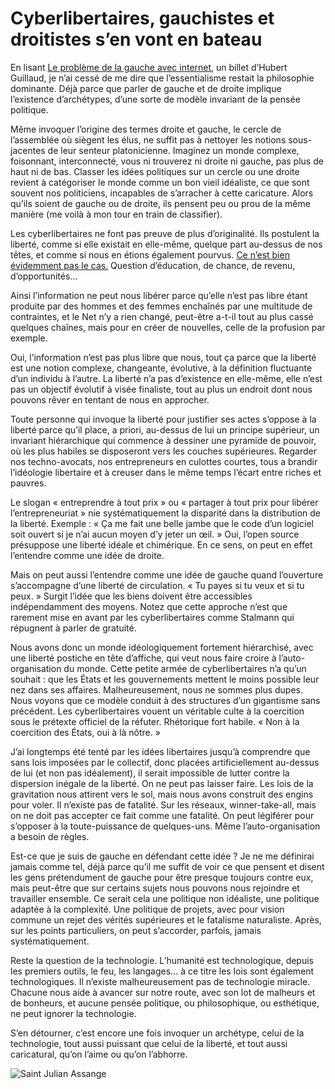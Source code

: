# Cyberlibertaires, gauchistes et droitistes s’en vont en bateau

En lisant [Le problème de la gauche avec internet](http://internetactu.blog.lemonde.fr/2014/05/16/le-probleme-de-la-gauche-avec-internet/), un billet d’Hubert Guillaud, je n’ai cessé de me dire que l’essentialisme restait la philosophie dominante. Déjà parce que parler de gauche et de droite implique l’existence d’archétypes, d’une sorte de modèle invariant de la pensée politique.<span id="more-35682"></span>

Même invoquer l’origine des termes droite et gauche, le cercle de l’assemblée où siègent les élus, ne suffit pas à nettoyer les notions sous-jacentes de leur senteur platonicienne. Imaginez un monde complexe, foisonnant, interconnecté, vous ni trouverez ni droite ni gauche, pas plus de haut ni de bas. Classer les idées politiques sur un cercle ou une droite revient à catégoriser le monde comme un bon vieil idéaliste, ce que sont souvent nos politiciens, incapables de s’arracher à cette caricature. Alors qu’ils soient de gauche ou de droite, ils pensent peu ou prou de la même manière (me voilà à mon tour en train de classifier).

Les cyberlibertaires ne font pas preuve de plus d’originalité. Ils postulent la liberté, comme si elle existait en elle-même, quelque part au-dessus de nos têtes, et comme si nous en étions également pourvus. [Ce n’est bien évidemment pas le cas.](https://tcrouzet.com/2013/10/18/quest-ce-que-la-liberte/) Question d’éducation, de chance, de revenu, d’opportunités…

Ainsi l’information ne peut nous libérer parce qu’elle n’est pas libre étant produite par des hommes et des femmes enchaînés par une multitude de contraintes, et le Net n’y a rien changé, peut-être a-t-il tout au plus cassé quelques chaînes, mais pour en créer de nouvelles, celle de la profusion par exemple.

Oui, l’information n’est pas plus libre que nous, tout ça parce que la liberté est une notion complexe, changeante, évolutive, à la définition fluctuante d’un individu à l’autre. La liberté n’a pas d’existence en elle-même, elle n’est pas un objectif évolutif à visée finaliste, tout au plus un endroit dont nous pouvons rêver en tentant de nous en approcher.

Toute personne qui invoque la liberté pour justifier ses actes s’oppose à la liberté parce qu’il place, a priori, au-dessus de lui un principe supérieur, un invariant hiérarchique qui commence à dessiner une pyramide de pouvoir, où les plus habiles se disposeront vers les couches supérieures. Regarder nos techno-avocats, nos entrepreneurs en culottes courtes, tous a brandir l’idéologie libertaire et à creuser dans le même temps l’écart entre riches et pauvres.

Le slogan « entreprendre à tout prix » ou « partager à tout prix pour libérer l’entrepreneuriat » nie systématiquement la disparité dans la distribution de la liberté. Exemple : « Ça me fait une belle jambe que le code d’un logiciel soit ouvert si je n’ai aucun moyen d’y jeter un œil. » Oui, l’open source présuppose une liberté idéale et chimérique. En ce sens, on peut en effet l’entendre comme une idée de droite.

Mais on peut aussi l’entendre comme une idée de gauche quand l’ouverture s’accompagne d’une liberté de circulation. « Tu payes si tu veux et si tu peux. » Surgit l’idée que les biens doivent être accessibles indépendamment des moyens. Notez que cette approche n’est que rarement mise en avant par les cyberlibertaires comme Stalmann qui répugnent à parler de gratuité.

Nous avons donc un monde idéologiquement fortement hiérarchisé, avec une liberté postiche en tête d’affiche, qui veut nous faire croire à l’auto-organisation du monde. Cette petite armée de cyberlibertaires n’a qu’un souhait : que les États et les gouvernements mettent le moins possible leur nez dans ses affaires. Malheureusement, nous ne sommes plus dupes. Nous voyons que ce modèle conduit à des structures d’un gigantisme sans précédent. Les cyberlibertaires vouent un véritable culte à la coercition sous le prétexte officiel de la réfuter. Rhétorique fort habile. « Non à la coercition des États, oui à là nôtre. »

J’ai longtemps été tenté par les idées libertaires jusqu’à comprendre que sans lois imposées par le collectif, donc placées artificiellement au-dessus de lui (et non pas idéalement), il serait impossible de lutter contre la dispersion inégale de la liberté. On ne peut pas laisser faire. Les lois de la gravitation nous attirent vers le sol, mais nous avons construit des engins pour voler. Il n’existe pas de fatalité. Sur les réseaux, winner-take-all, mais on ne doit pas accepter ce fait comme une fatalité. On peut légiférer pour s’opposer à la toute-puissance de quelques-uns. Même l’auto-organisation a besoin de règles.

Est-ce que je suis de gauche en défendant cette idée ? Je ne me définirai jamais comme tel, déjà parce qu’il me suffit de voir ce que pensent et disent les gens prétendument de gauche pour être presque toujours contre eux, mais peut-être que sur certains sujets nous pouvons nous rejoindre et travailler ensemble. Ce serait cela une politique non idéaliste, une politique adaptée à la complexité. Une politique de projets, avec pour vision commune un rejet des vérités supérieures et le fatalisme naturaliste. Après, sur les points particuliers, on peut s’accorder, parfois, jamais systématiquement.

Reste la question de la technologie. L’humanité est technologique, depuis les premiers outils, le feu, les langages… à ce titre les lois sont également technologiques. Il n’existe malheureusement pas de technologie miracle. Chacune nous aide à avancer sur notre route, avec son lot de malheurs et de bonheurs, et aucune pensée politique, ou philosophique, ou esthétique, ne peut ignorer la technologie.

S’en détourner, c’est encore une fois invoquer un archétype, celui de la technologie, tout aussi puissant que celui de la liberté, et tout aussi caricatural, qu’on l’aime ou qu’on l’abhorre.

![Saint Julian Assange](https://tcrouzet.com/images_tc/2014/05/assange.jpg)